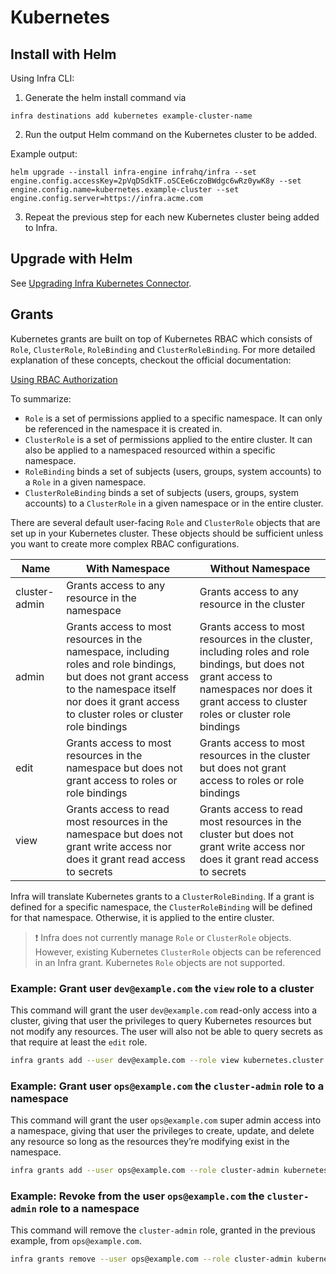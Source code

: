 # Kubernetes

## Install with Helm

Using Infra CLI:

1. Generate the helm install command via

```
infra destinations add kubernetes example-cluster-name
```

2. Run the output Helm command on the Kubernetes cluster to be added.

Example output:
```
helm upgrade --install infra-engine infrahq/infra --set engine.config.accessKey=2pVqDSdkTF.oSCEe6czoBWdgc6wRz0ywK8y --set engine.config.name=kubernetes.example-cluster --set engine.config.server=https://infra.acme.com
```

3. Repeat the previous step for each new Kubernetes cluster being added to Infra.

## Upgrade with Helm

See [Upgrading Infra Kubernetes Connector](../../operator-guides/upgrading-infra.md).

## Grants

Kubernetes grants are built on top of Kubernetes RBAC which consists of `Role`, `ClusterRole`, `RoleBinding` and `ClusterRoleBinding`. For more detailed explanation of these concepts, checkout the official documentation:

[Using RBAC Authorization](https://kubernetes.io/docs/reference/access-authn-authz/rbac/)

To summarize:

- `Role` is a set of permissions applied to a specific namespace. It can only be referenced in the namespace it is created in.
- `ClusterRole` is a set of permissions applied to the entire cluster. It can also be applied to a namespaced resourced within a specific namespace.
- `RoleBinding` binds a set of subjects (users, groups, system accounts) to a `Role` in a given namespace.
- `ClusterRoleBinding` binds a set of subjects (users, groups, system accounts) to a `ClusterRole` in a given namespace or in the entire cluster.

There are several default user-facing `Role` and `ClusterRole` objects that are set up in your Kubernetes cluster. These objects should be sufficient unless you want to create more complex RBAC configurations.

| Name | With Namespace | Without Namespace |
| --- | --- | --- |
| cluster-admin | Grants access to any resource in the namespace | Grants access to any resource in the cluster |
| admin | Grants access to most resources in the namespace, including roles and role bindings, but does not grant access to the namespace itself nor does it grant access to  cluster roles or cluster role bindings | Grants access to most resources in the cluster, including roles and role bindings, but does not grant access to namespaces nor does it grant access to cluster roles or cluster role bindings |
| edit | Grants access to most resources in the namespace but does not grant access to roles or role bindings | Grants access to most resources in the cluster but does not grant access to roles or role bindings |
| view | Grants access to read most resources in the namespace but does not grant write access nor does it grant read access to secrets | Grants access to read most resources in the cluster but does not grant write access nor does it grant read access to secrets |

Infra will translate Kubernetes grants to a `ClusterRoleBinding`. If a grant is defined for a specific namespace, the `ClusterRoleBinding` will be defined for that namespace. Otherwise, it is applied to the entire cluster.

> :exclamation: Infra does not currently manage `Role` or `ClusterRole` objects. However, existing Kubernetes `ClusterRole` objects can be referenced in an Infra grant. Kubernetes `Role` objects are not supported.

### Example: Grant user `dev@example.com` the `view` role to a cluster

This command will grant the user `dev@example.com` read-only access into a cluster, giving that user the privileges to query Kubernetes resources but not modify any resources. The user will also not be able to query secrets as that require at least the `edit` role.

```bash
infra grants add --user dev@example.com --role view kubernetes.cluster
```

### Example: Grant user `ops@example.com` the `cluster-admin` role to a namespace

This command will grant the user `ops@example.com` super admin access into a namespace, giving that user the privileges to create, update, and delete any resource so long as the resources they’re modifying exist in the namespace.

```bash
infra grants add --user ops@example.com --role cluster-admin kubernetes.cluster.namespace
```

### Example: Revoke from the user `ops@example.com` the `cluster-admin` role to a namespace

This command will remove the `cluster-admin` role, granted in the previous example, from `ops@example.com`.

```bash
infra grants remove --user ops@example.com --role cluster-admin kubernetes.cluster.namespace
```
